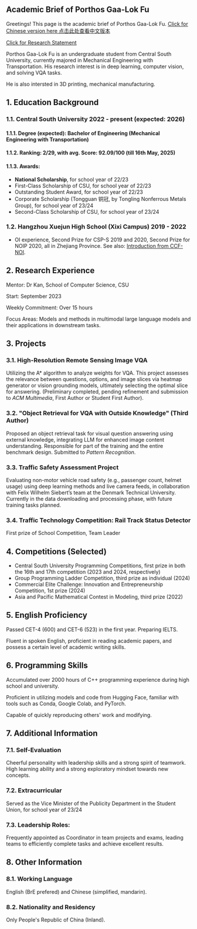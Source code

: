 ## Academic Brief of Porthos Gaa-Lok Fu

Greetings! This page is the academic brief of Porthos Gaa-Lok Fu. [Click for Chinese version here 点击此处查看中文版本](https://alghaporthos.github.io/Intro_Chinese)

[Click for Research Statement](https://alghaporthos.github.io/research_statement)

Porthos Gaa-Lok Fu is an undergraduate student from Central South University, currently majored in Mechanical Engineering with Transportation. His research interest is in deep learning, computer vision, and solving VQA tasks.

He is also intersted in 3D printing, mechanical manufacturing.

## 1. Education Background

### 1.1. Central South University 2022 - present (expected: 2026)

#### 1.1.1. Degree (expected): **Bachelor of Engineering** (Mechanical Engineering with Transportation)

#### 1.1.2. Ranking: **2/29**, with avg. Score: **92.09/100** (till 16th May, 2025)

#### 1.1.3. Awards:

- **National Scholarship**, for school year of 22/23
- First-Class Scholarship of CSU, for school year of 22/23
- Outstanding Student Award, for school year of 22/23
- Corporate Scholarship (Tongguan 铜冠, by Tongling Nonferrous Metals Group), for school year of 23/24
- Second-Class Scholarship of CSU, for school year of 23/24

### 1.2.  Hangzhou Xuejun High School (Xixi Campus) 2019 - 2022

- OI experience, Second Prize for CSP-S 2019 and 2020, Second Prize for NOIP 2020, all in Zhejiang Province. See also: [Introduction from CCF-NOI](https://www.noi.cn/gynoi/jj/).

## 2. Research Experience
Mentor: Dr Kan, School of Computer Science, CSU

Start: September 2023

Weekly Commitment: Over 15 hours

Focus Areas: Models and methods in multimodal large language models and their applications in downstream tasks.

## 3. Projects

### 3.1. High-Resolution Remote Sensing Image VQA

Utilizing the A* algorithm to analyze weights for VQA. This project assesses the relevance between questions, options, and image slices via heatmap generator or vision grounding models, ultimately selecting the optimal slice for answering. (Preliminary completed, pending refinement and submission to _ACM Multimedia_, First Author or Student First Author).

### 3.2. "Object Retrieval for VQA with Outside Knowledge" (Third Author)

Proposed an object retrieval task for visual question answering using external knowledge, integrating LLM for enhanced image content understanding. Responsible for part of the training and the entire benchmark design. Submitted to _Pattern Recognition_.

### 3.3. Traffic Safety Assessment Project

Evaluating non-motor vehicle road safety (e.g., passenger count, helmet usage) using deep learning methods and live camera feeds, in collaboration with Felix Wilhelm Siebert’s team at the Denmark Technical University. Currently in the data downloading and processing phase, with future training tasks planned.

### 3.4. Traffic Technology Competition: Rail Track Status Detector

First prize of School Competition, Team Leader

## 4. Competitions (Selected)
- Central South University Programming Competitions, first prize in both the 16th and 17th competition (2023 and 2024, respectively)
- Group Programming Ladder Competition, third prize as individual (2024)
- Commercial Elite Challenge: Innovation and Entrepreneurship Competition, 1st prize (2024)
- Asia and Pacific Mathematical Contest in Modeling, third prize (2022)


## 5. English Proficiency

Passed CET-4 (600) and CET-6 (523) in the first year. Preparing IELTS.

Fluent in spoken English, proficient in reading academic papers, and possess a certain level of academic writing skills.

## 6. Programming Skills
Accumulated over 2000 hours of C++ programming experience during high school and university.

Proficient in utilizing models and code from Hugging Face, familiar with tools such as Conda, Google Colab, and PyTorch.

Capable of quickly reproducing others' work and modifying.

## 7. Additional Information
### 7.1. Self-Evaluation

Cheerful personality with leadership skills and a strong spirit of teamwork. High learning ability and a strong exploratory mindset towards new concepts.

### 7.2. Extracurricular

Served as the Vice Minister of the Publicity Department in the Student Union, for school year of 23/24

### 7.3. Leadership Roles:

Frequently appointed as Coordinator in team projects and exams, leading teams to efficiently complete tasks and achieve excellent results.

## 8. Other Information

### 8.1. Working Language

English (BrE prefered) and Chinese (simplified, mandarin).

### 8.2. Nationality and Residency

Only People's Republic of China (Inland).
